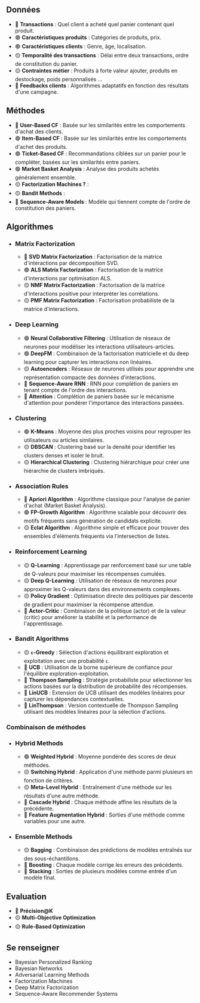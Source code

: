 ## Données

- 🔵 **Transactions** : Quel client a acheté quel panier contenant quel produit.
- 🟢 **Caractéristiques produits** : Catégories de produits, prix.
- 🟢 **Caractéristiques clients** : Genre, âge, localisation.
- 🟡 **Temporalité des transactions** : Délai entre deux transactions, ordre de constitution du panier.
- 🟡 **Contraintes métier** : Produits à forte valeur ajouter, produits en destockage, poids personnalisés ...
- 🔴 **Feedbacks clients** : Algorithmes adaptatifs en fonction des résultats d'une campagne.

## Méthodes

- 🔵 **User-Based CF** : Basée sur les similarités entre les comportements d'achat des clients.
- 🟢 **Item-Based CF** : Basée sur les similarités entre les comportements d'achet des produits.
- 🟢 **Ticket-Based CF** : Recommandations ciblées sur un panier pour le compléter, basées sur les similarités entre paniers.
- 🟢 **Market Basket Analysis** : Analyse des produits achetés généralement ensemble.
- 🟡 **Factorization Machines ?** :
- 🟡 **Bandit Methods** : 
- 🔴 **Sequence-Aware Models** : Modèle qui tiennent compte de l'ordre de constitution des paniers.

## Algorithmes

- ### Matrix Factorization
    - 🔵 **SVD Matrix Factorization** : Factorisation de la matrice d'interactions par décomposition SVD.
    - 🟢 **ALS Matrix Factorization** : Factorisation de la matrice d'interactions par optimisation ALS.
    - 🟡 **NMF Matrix Factorization** : Factorisation de la matrice d'interactions positive pour interpréter les corrélations.
    - 🟡 **PMF Matrix Factorization** : Factorisation probabiliste de la matrice d'interactions.

- ### Deep Learning
    - 🟢 **Neural Collaborative Filtering** : Utilisation de réseaux de neurones pour modéliser les interactions utilisateurs-articles.
    - 🟢 **DeepFM** : Combinaison de la factorisation matricielle et du deep learning pour capturer les interactions non linéaires.
    - 🟡 **Autoencoders** : Réseaux de neurones utilisés pour apprendre une représentation compacte des données d'interactions.
    - 🔴 **Sequence-Aware RNN** : RNN pour complétion de paniers en tenant compte de l'ordre des interactions.
    - 🔴 **Attention** : Complétion de paniers basée sur le mécanisme d'attention pour pondérer l'importance des interactions passées.

- ### Clustering
    - 🟢 **K-Means** : Moyenne des plus proches voisins pour regrouper les utilisateurs ou articles similaires.
    - 🟡 **DBSCAN** : Clustering basé sur la densité pour identifier les clusters denses et isoler le bruit.
    - 🟡 **Hierarchical Clustering** : Clustering hiérarchique pour créer une hiérarchie de clusters imbriqués.

- ### Association Rules
    - 🔵 **Apriori Algorithm** : Algorithme classique pour l'analyse de panier d'achat (Market Basket Analysis).
    - 🟢 **FP-Growth Algorithm** : Algorithme scalable pour découvrir des motifs fréquents sans génération de candidats explicite.
    - 🟡 **Eclat Algorithm** : Algorithme simple et efficace pour trouver des ensembles d'éléments fréquents via l'intersection de listes.

- ### Reinforcement Learning
    - 🟡 **Q-Learning** : Apprentissage par renforcement basé sur une table de Q-valeurs pour maximiser les récompenses cumulées.
    - 🟡 **Deep Q-Learning** : Utilisation de réseaux de neurones pour approximer les Q-valeurs dans des environnements complexes.
    - 🟡 **Policy Gradient** : Optimisation directe des politiques par descente de gradient pour maximiser la récompense attendue.
    - 🔴 **Actor-Critic** : Combinaison de la politique (actor) et de la valeur (critic) pour améliorer la stabilité et la performance de l'apprentissage.

- ### Bandit Algorithms
    - 🟡 **`ε`-Greedy** : Sélection d'actions équilibrant exploration et exploitation avec une probabilité `ε`.
    - 🔴 **UCB** : Utilisation de la borne supérieure de confiance pour l'équilibre exploration-exploitation.
    - 🔴 **Thompson Sampling** : Stratégie probabiliste pour sélectionner les actions basées sur la distribution de probabilité des récompenses.
    - 🔴 **LinUCB** : Extension de UCB utilisant des modèles linéaires pour capturer les dépendances contextuelles.
    - 🔴 **LinThompson** : Version contextuelle de Thompson Sampling utilisant des modèles linéaires pour la sélection d'actions.

### Combinaison de méthodes

- ### Hybrid Methods
    - 🟢 **Weighted Hybrid** : Moyenne pondérée des scores de deux méthodes.
    - 🟡 **Switching Hybrid** : Application d'une méthode parmi plusieurs en fonction de critères.
    - 🟡 **Meta-Level Hybrid** : Entraînement d'une méthode sur les résultats d'une autre méthode.
    - 🔴 **Cascade Hybrid** : Chaque méthode affine les résultats de la précédente.
    - 🔴 **Feature Augmentation Hybrid** : Sorties d'une méthode comme variables pour une autre.

- ### Ensemble Methods
    - 🟡 **Bagging** : Combinaison des prédictions de modèles entraînés sur des sous-échantillons.
    - 🔴 **Boosting** : Chaque modèle corrige les erreurs des précédents.
    - 🔴 **Stacking** : Sorties de plusieurs modèles comme entrée d'un modèle final.

## Evaluation

- 🔵 **Précision@K**
- 🟡 **Multi-Objective Optimization**
- 🟡 **Rule-Based Optimization**

## Se renseigner

- Bayesian Personalized Ranking
- Bayesian Networks
- Adversarial Learning Methods
- Factorization Machines
- Deep Matrix Factorization
- Sequence-Aware Recommender Systems